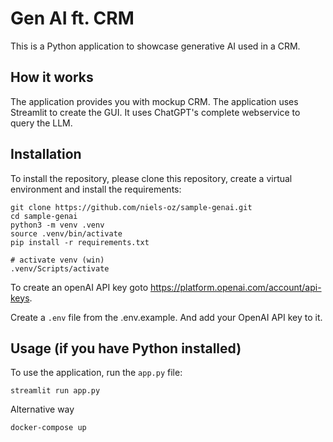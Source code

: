 # Gen AI ft. CRM

This is a Python application to showcase generative AI used in a CRM.


## How it works

The application provides you with mockup CRM. The application uses Streamlit to create the GUI. It uses 
ChatGPT's complete webservice to query the LLM.


## Installation

To install the repository, please clone this repository, create a virtual environment and install the requirements:

```
git clone https://github.com/niels-oz/sample-genai.git
cd sample-genai
python3 -m venv .venv
source .venv/bin/activate
pip install -r requirements.txt
```

```
# activate venv (win)
.venv/Scripts/activate
```

To create an openAI API key goto https://platform.openai.com/account/api-keys. 

Create a `.env` file from the .env.example. And add your OpenAI API key to it.

## Usage (if you have Python installed)

To use the application, run the `app.py` file: 

```
streamlit run app.py
```

Alternative way
```
docker-compose up
```

